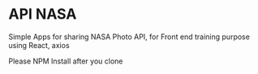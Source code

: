 # API NASA

Simple Apps for sharing NASA Photo API, for Front end training purpose
using React, axios

Please NPM Install after you clone
